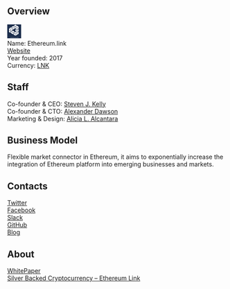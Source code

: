 ## Overview
![logo](../projects/logo/ethereum_link.png)  
Name: Ethereum.link  
[Website](https://ethereum.link/)  
Year founded: 2017  
Currency: [LNK](https://coinmarketcap.com/currencies/link-platform/)  
## Staff
Co-founder & CEO: [Steven J. Kelly](../people/steven_j_kelly.md)  
Co-founder & CTO: [Alexander Dawson](../people/alexander_dawson.md)  
Marketing & Design: [Alicia L. Alcantara](../people/alicia_l_alcantara.md)  
## Business Model
Flexible market connector in Ethereum, it aims to exponentially increase the integration of Ethereum platform into emerging businesses and markets.
## Contacts  
[Twitter](https://twitter.com/linkplatform)    
[Facebook](https://www.facebook.com/ethereumlink/)  
[Slack](https://ethereum.link/invite.php)  
[GitHub](https://github.com/ethlink/)  
[Blog](https://medium.com/@ethlink)  
## About  
[WhitePaper](https://ethereum.link/files/Whitepaper1.03.pdf)  
[Silver Backed Cryptocurrency – Ethereum Link](https://themerkle.com/silver-backed-cryptocurrency-ethereum-link/) 
